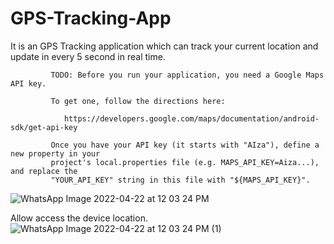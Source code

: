 # GPS-Tracking-App
It is an GPS Tracking application which can track your current location and update in every 5 second in real time.



             TODO: Before you run your application, you need a Google Maps API key.

             To get one, follow the directions here:

                https://developers.google.com/maps/documentation/android-sdk/get-api-key

             Once you have your API key (it starts with "AIza"), define a new property in your
             project's local.properties file (e.g. MAPS_API_KEY=Aiza...), and replace the
             "YOUR_API_KEY" string in this file with "${MAPS_API_KEY}".
![WhatsApp Image 2022-04-22 at 12 03 24 PM](https://user-images.githubusercontent.com/101108540/164617452-77fe1b75-9778-4c1a-8efa-3cb8b85988c8.jpeg)

Allow access the device location.![WhatsApp Image 2022-04-22 at 12 03 24 PM (1)](https://user-images.githubusercontent.com/101108540/164617750-e047ec09-d2fa-4258-a8bd-4005b6d6e6d5.jpeg)
